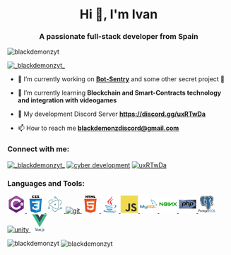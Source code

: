 <h1 align="center">Hi 👋, I'm Ivan</h1>
<h3 align="center">A passionate full-stack developer from Spain</h3>

<p align="left"> <img src="https://komarev.com/ghpvc/?username=blackdemonzyt&label=Profile%20views&color=0e75b6&style=flat" alt="blackdemonzyt" /> </p>

<p align="left"> <a href="https://twitter.com/_blackdemonzyt_" target="blank"><img src="https://img.shields.io/twitter/follow/_blackdemonzyt_?logo=twitter&style=for-the-badge" alt="_blackdemonzyt_" /></a> </p>

- 🔭 I’m currently working on [**Bot-Sentry**](https://github.com/BlackDemonZyT/BotSentry) and some other secret project 🤫

- 🌱 I’m currently learning **Blockchain and Smart-Contracts technology and integration with videogames**

- 💬 My development Discord Server **https://discord.gg/uxRTwDa**

- 📫 How to reach me **blackdemonzdiscord@gmail.com**

<h3 align="left">Connect with me:</h3>
<p align="left">
<a href="https://twitter.com/_blackdemonzyt_" target="blank"><img align="center" src="https://cdn.jsdelivr.net/npm/simple-icons@3.0.1/icons/twitter.svg" alt="_blackdemonzyt_" height="30" width="40" /></a>
<a href="https://www.youtube.com/channel/UCDWXXc39HO2MZ-NUtTycdbw" target="blank"><img align="center" src="https://cdn.jsdelivr.net/npm/simple-icons@3.0.1/icons/youtube.svg" alt="cyber development" height="30" width="40" /></a>
<a href="https://discord.gg/uxRTwDa" target="blank"><img align="center" src="https://cdn.jsdelivr.net/npm/simple-icons@3.0.1/icons/discord.svg" alt="uxRTwDa" height="30" width="40" /></a>
</p>

<h3 align="left">Languages and Tools:</h3>
<p align="left"> <a href="https://www.w3schools.com/cs/" target="_blank"> <img src="https://raw.githubusercontent.com/devicons/devicon/master/icons/csharp/csharp-original.svg" alt="csharp" width="40" height="40"/> </a> <a href="https://www.w3schools.com/css/" target="_blank"> <img src="https://raw.githubusercontent.com/devicons/devicon/master/icons/css3/css3-original-wordmark.svg" alt="css3" width="40" height="40"/> </a> <a href="https://www.electronjs.org" target="_blank"> <img src="https://raw.githubusercontent.com/devicons/devicon/master/icons/electron/electron-original.svg" alt="electron" width="40" height="40"/> </a> <a href="https://git-scm.com/" target="_blank"> <img src="https://www.vectorlogo.zone/logos/git-scm/git-scm-icon.svg" alt="git" width="40" height="40"/> </a> <a href="https://www.w3.org/html/" target="_blank"> <img src="https://raw.githubusercontent.com/devicons/devicon/master/icons/html5/html5-original-wordmark.svg" alt="html5" width="40" height="40"/> </a> <a href="https://www.java.com" target="_blank"> <img src="https://raw.githubusercontent.com/devicons/devicon/master/icons/java/java-original.svg" alt="java" width="40" height="40"/> </a> <a href="https://developer.mozilla.org/en-US/docs/Web/JavaScript" target="_blank"> <img src="https://raw.githubusercontent.com/devicons/devicon/master/icons/javascript/javascript-original.svg" alt="javascript" width="40" height="40"/> </a> <a href="https://www.mysql.com/" target="_blank"> <img src="https://raw.githubusercontent.com/devicons/devicon/master/icons/mysql/mysql-original-wordmark.svg" alt="mysql" width="40" height="40"/> </a> <a href="https://www.nginx.com" target="_blank"> <img src="https://raw.githubusercontent.com/devicons/devicon/master/icons/nginx/nginx-original.svg" alt="nginx" width="40" height="40"/> </a> <a href="https://www.php.net" target="_blank"> <img src="https://raw.githubusercontent.com/devicons/devicon/master/icons/php/php-original.svg" alt="php" width="40" height="40"/> </a> <a href="https://www.postgresql.org" target="_blank"> <img src="https://raw.githubusercontent.com/devicons/devicon/master/icons/postgresql/postgresql-original-wordmark.svg" alt="postgresql" width="40" height="40"/> </a> <a href="https://unity.com/" target="_blank"> <img src="https://www.vectorlogo.zone/logos/unity3d/unity3d-icon.svg" alt="unity" width="40" height="40"/> </a> <a href="https://vuejs.org/" target="_blank"> <img src="https://raw.githubusercontent.com/devicons/devicon/master/icons/vuejs/vuejs-original-wordmark.svg" alt="vuejs" width="40" height="40"/> </a> </p>

<p><img align="left" src="https://github-readme-stats.vercel.app/api/top-langs?username=blackdemonzyt&show_icons=true&locale=en&layout=compact" alt="blackdemonzyt" /></p>


<p>&nbsp;<img align="center" src="https://github-readme-stats.vercel.app/api?username=blackdemonzyt&show_icons=true&locale=en" alt="blackdemonzyt" /></p>
